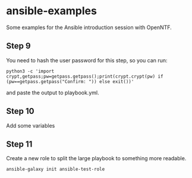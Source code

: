# ansible-examples
Some examples for the Ansible introduction session with OpenNTF.

## Step 9

You need to hash the user password for this step, so you can run:

    python3 -c 'import crypt,getpass;pw=getpass.getpass();print(crypt.crypt(pw) if (pw==getpass.getpass("Confirm: ")) else exit())'

and paste the output to playbook.yml.

## Step 10 

Add some variables

## Step 11

Create a new role to split the large playbook to something more readable.

    ansible-galaxy init ansible-test-role
